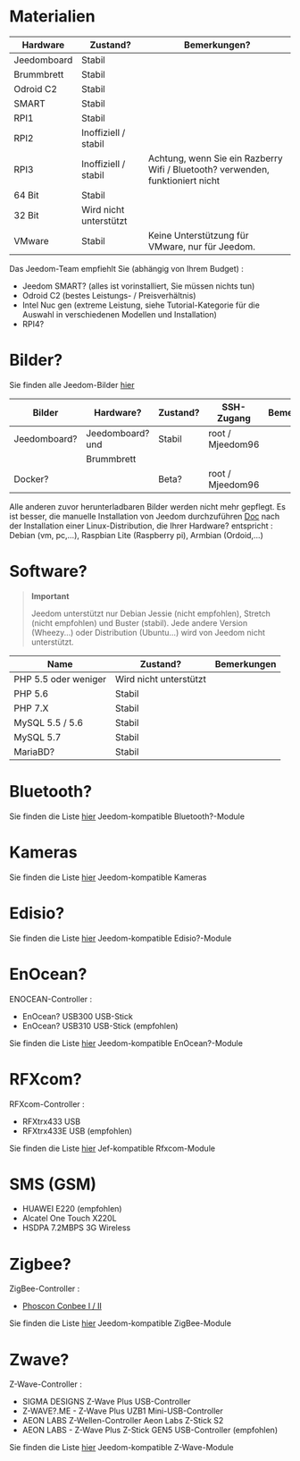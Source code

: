 # Materialien

Hardware | Zustand? | Bemerkungen?
--- | --- | ---
Jeedomboard             | Stabil                  |
Brummbrett            | Stabil                  |
Odroid C2               | Stabil                  |                          
SMART                   | Stabil                  |                          
RPI1                    | Stabil                  |                          
RPI2                    | Inoffiziell / stabil     |                          
RPI3                    | Inoffiziell / stabil     | Achtung, wenn Sie ein Razberry Wifi / Bluetooth? verwenden, funktioniert nicht
64 Bit                 | Stabil                  |                          
32 Bit                 | Wird nicht unterstützt            |                          
VMware                  | Stabil                  | Keine Unterstützung für VMware, nur für Jeedom.

Das Jeedom-Team empfiehlt Sie (abhängig von Ihrem Budget) :

- Jeedom SMART? (alles ist vorinstalliert, Sie müssen nichts tun)
- Odroid C2 (bestes Leistungs- / Preisverhältnis)
- Intel Nuc gen (extreme Leistung, siehe Tutorial-Kategorie für die Auswahl in verschiedenen Modellen und Installation)
- RPI4?

#  Bilder?

Sie finden alle Jeedom-Bilder [hier](https://images.jeedom.com/)

| Bilder         | Hardware?       | Zustand?           | SSH-Zugang      | Bemerkungen      |
|----------------|----------------|----------------|----------------|----------------|
| Jeedomboard?    | Jeedomboard? und | Stabil         | root / Mjeedom96 |                |
|                | Brummbrett   |                |                |                |
| Docker?         |                | Beta?           | root / Mjeedom96 |                |


Alle anderen zuvor herunterladbaren Bilder werden nicht mehr gepflegt. Es ist besser, die manuelle Installation von Jeedom durchzuführen [Doc](https://doc.jeedom.com/de_DE/installation/index) nach der Installation einer Linux-Distribution, die Ihrer Hardware? entspricht : Debian (vm, pc,…), Raspbian Lite (Raspberry pi), Armbian (Ordoid,…)

#  Software?

> **Important**
>
> Jeedom unterstützt nur Debian Jessie (nicht empfohlen), Stretch (nicht empfohlen) und Buster (stabil). Jede andere Version (Wheezy…) oder Distribution (Ubuntu…) wird von Jeedom nicht unterstützt.

| Name                     | Zustand?                    | Bemerkungen                |
|-------------------------|-------------------------|--------------------------|
| PHP 5.5 oder weniger        | Wird nicht unterstützt            |                          |
| PHP 5.6                 | Stabil                  |                          |
| PHP 7.X                 | Stabil                  |                          |
| MySQL 5.5 / 5.6           | Stabil                  |                          |
| MySQL 5.7               | Stabil                  |                          |
| MariaBD?                 | Stabil                  |                          |


# Bluetooth?

Sie finden die Liste [hier](https://doc.jeedom.com/de_DE/blea/equipement.compatible) Jeedom-kompatible Bluetooth?-Module

# Kameras

Sie finden die Liste [hier](https://doc.jeedom.com/de_DE/camera/equipement.compatible) Jeedom-kompatible Kameras

# Edisio?

Sie finden die Liste [hier](https://doc.jeedom.com/de_DE/edisio/equipement.compatible) Jeedom-kompatible Edisio?-Module

# EnOcean?

ENOCEAN-Controller :

-   EnOcean? USB300 USB-Stick
-   EnOcean? USB310 USB-Stick (empfohlen)

Sie finden die Liste [hier](https://doc.jeedom.com/de_DE/enocean/equipement.compatible) Jeedom-kompatible EnOcean?-Module

# RFXcom?

RFXcom-Controller :

-   RFXtrx433 USB
-   RFXtrx433E USB (empfohlen)

Sie finden die Liste [hier](https://doc.jeedom.com/de_DE/rfxcom/equipement.compatible) Jef-kompatible Rfxcom-Module

# SMS (GSM)

-   HUAWEI E220 (empfohlen)
-   Alcatel One Touch X220L
-   HSDPA 7.2MBPS 3G Wireless

# Zigbee?

ZigBee-Controller :

- [Phoscon Conbee I / II](http://bit.ly/2n4VyWc)

Sie finden die Liste [hier](https://phoscon.de/en/conbee/compatible) Jeedom-kompatible ZigBee-Module

# Zwave?

Z-Wave-Controller :

-   SIGMA DESIGNS Z-Wave Plus USB-Controller
-   Z-WAVE?.ME - Z-Wave Plus UZB1 Mini-USB-Controller
-   AEON LABS Z-Wellen-Controller Aeon Labs Z-Stick S2
-   AEON LABS - Z-Wave Plus Z-Stick GEN5 USB-Controller (empfohlen)

Sie finden die Liste [hier](https://doc.jeedom.com/de_DE/zwave/equipement.compatible) Jeedom-kompatible Z-Wave-Module
